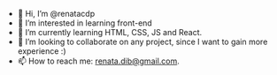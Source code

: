 - 👋 Hi, I’m @renatacdp
- 👀 I’m interested in learning front-end 
- 🌱 I’m currently learning HTML, CSS, JS and React.
- 💞️ I’m looking to collaborate on any project, since I want to gain more experience :)
- 📫 How to reach me: renata.dib@gmail.com.
